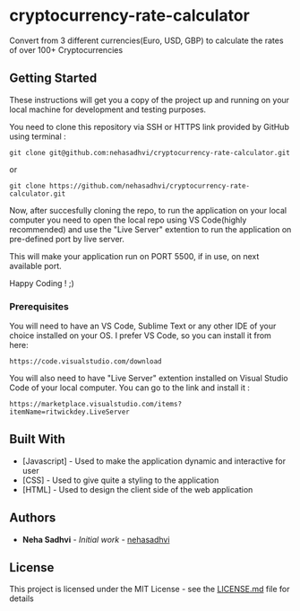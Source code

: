 # cryptocurrency-rate-calculator
Convert from 3 different currencies(Euro, USD, GBP) to calculate the rates of over 100+ Cryptocurrencies

## Getting Started

These instructions will get you a copy of the project up and running on your local machine for development and testing purposes. 

You need to clone this repository via SSH or HTTPS link provided by GitHub using terminal :
```
git clone git@github.com:nehasadhvi/cryptocurrency-rate-calculator.git
```
or
```
git clone https://github.com/nehasadhvi/cryptocurrency-rate-calculator.git
```

Now, after succesfully cloning the repo, to run the application on your local computer you need to open the local repo using VS Code(highly recommended) and use the "Live Server" extention to run the application on pre-defined port by live server.

This will make your application run on PORT 5500, if in use, on next available port.

Happy Coding ! ;)

### Prerequisites

You will need to have an VS Code, Sublime Text or any other IDE of your choice installed on your OS. I prefer VS Code, so you can install it from here:
```
https://code.visualstudio.com/download
```

You will also need to have "Live Server" extention installed on Visual Studio Code of your local computer. You can go to the link and install it : 
```
https://marketplace.visualstudio.com/items?itemName=ritwickdey.LiveServer
```

## Built With

* [Javascript] - Used to make the application dynamic and interactive for user
* [CSS] - Used to give quite a styling to the application
* [HTML] - Used to design the client side of the web application

## Authors

* **Neha Sadhvi** - *Initial work* - [nehasadhvi](https://github.com/nehasadhvi)

## License

This project is licensed under the MIT License - see the [LICENSE.md](LICENSE.md) file for details


